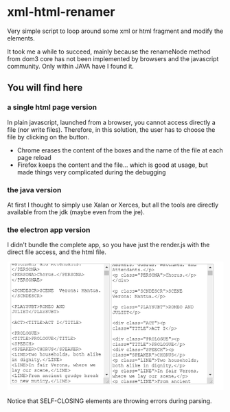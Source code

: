 # xml-html-renamer

Very simple script to loop around some xml or html fragment and modify the elements.

It took me a while to succeed, mainly because the renameNode method from dom3 core has not been implemented by browsers and the javascript community. Only within JAVA have I found it. 


## You will find here ##

### a single html page version ###
In plain javascript, launched from a browser, you cannot access directly a file (nor write files). Therefore, in this solution, the user has to choose the file by clicking on the button.
 * Chrome erases the content of the boxes and the name of the file at each page reload
 * Firefox keeps the content and the file... which is good at usage, but made things very complicated during the debugging 
 
 
### the java version ###
At first I thought to simply use Xalan or Xerces, but all the tools are directly available from the jdk (maybe even from the jre). 

### the electron app version ###
I didn't bundle the complete app, so you have just the render.js with the direct file access, and the html file.


 
 
 ![converter renamer example on Romeo and Juliet](https://github.com/fxpar/xml-html-renamer/blob/master/screenshots/screen_20191231_212330.png)
 
 Notice that SELF-CLOSING elements are throwing errors during parsing. 
